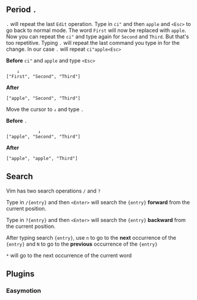 ## Period `.`

`.` will repeat the last `Edit` operation. Type in `ci"` and then `apple` and `<Esc>` to go back to normal mode. The word `First` will now be replaced with `apple`. Now you can repeat the `ci"` and type again for `Second` and `Third`. But that's too repetitive. Typing `.` will repeat the last command you type in for the change. In our case `.` will repeat `ci"apple<Esc>`

**Before** `ci"` and `apple` and type `<Esc>`

```text
    ↓
["First", "Second", "Third"]
```

**After**

```text
["apple", "Second", "Third"]
```

Move the cursor to `↓` and type `.`

**Before** `.`

```text
            ↓
["apple", "Second", "Third"]
```

**After**

```text
["apple", "apple", "Third"]
```

## Search

Vim has two search operations `/` and `?`

Type in `/{entry}` and then `<Enter>` will search the `{entry}` **forward** from the current position.

Type in `?{entry}` and then `<Enter>` will search the `{entry}` **backward** from the current position.

After typing search `{entry}`, use `n` to go to the **next** occurrence of the `{entry}` and `N` to go to the **previous** occurrence of the `{entry}`

`*` will go to the next occurrence of the current word
## Plugins

### Easymotion

